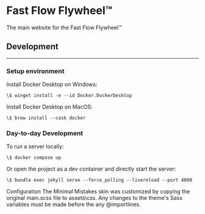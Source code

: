 
# Fast Flow Flywheel™️

The main website for the Fast Flow Flywheel™️

## Development

---

### Setup environment

Install Docker Desktop on Windows:

```
\$ winget install -e --id Docker.DockerDesktop
```

Install Docker Desktop on MacOS:

```
\$ brew install --cask docker
```

### Day-to-day Development

To run a server locally:
```
\$ docker compose up
```

Or open the project as a dev container and directly start the server:
```
\$ bundle exec jekyll serve --force_polling --livereload --port 4008
```

Configuration
The Minimal Mistakes skin was customized by copying the original main.scss file to assets\css. Any changes to the theme's Sass variables must be made before the any @importlines.

